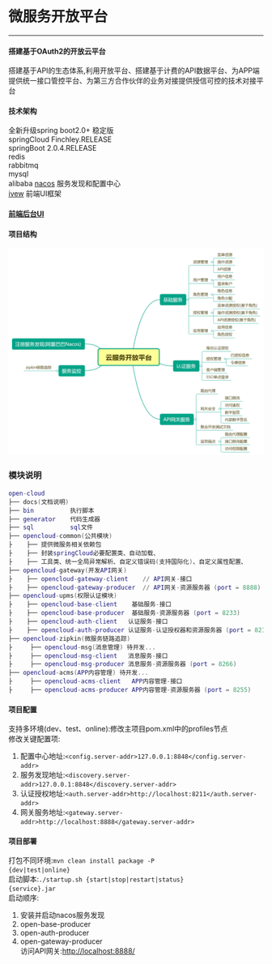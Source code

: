 # 微服务开放平台
---
#### 搭建基于OAuth2的开放云平台
搭建基于API的生态体系,利用开放平台、搭建基于计费的API数据平台、为APP端提供统一接口管控平台、为第三方合作伙伴的业务对接提供授信可控的技术对接平台
#### 技术架构
   全新升级spring boot2.0+ 稳定版  
   springCloud  Finchley.RELEASE  
   springBoot   2.0.4.RELEASE  
   redis  
   rabbitmq  
   mysql  
   alibaba  [nacos](https://nacos.io/en-us/) 服务发现和配置中心   
   [ivew](https://www.iviewui.com/docs/guide/install) 前端UI框架     
#### [前端后台UI](https://gitee.com/liuyadu/open-cloud-ui)
#### 项目结构
![Alt text](/docs/云服务开放平台.png)

 ### 模块说明
``` lua
open-cloud
├── docs(文档说明)  
├── bin          执行脚本  
├── generator    代码生成器  
├── sql          sql文件  
├── opencloud-common(公共模块)  
├    ├── 提供微服务相关依赖包  
├    ├── 封装springCloud必要配置类、自动加载、  
├    ├── 工具类、统一全局异常解析、自定义错误码(支持国际化)、自定义属性配置、  
├── opencloud-gateway(开发API网关)  
├    ├── opencloud-gateway-client    // API网关-接口  
├    ├── opencloud-gateway-producer  // API网关-资源服务器 (port = 8888)  
├── opencloud-upms(权限认证模块)  
├    ├── opencloud-base-client    基础服务-接口  
├    ├── opencloud-base-producer  基础服务-资源服务器 (port = 8233)  
├    ├── opencloud-auth-client   认证服务-接口  
├    ├── opencloud-auth-producer 认证服务-认证授权器和资源服务器 (port = 8211)  
├── opencloud-zipkin(微服务链路追踪)  
├     ├── opencloud-msg(消息管理) 待开发...  
├     ├── opencloud-msg-client   消息服务-接口  
├     ├── opencloud-msg-producer 消息服务-资源服务器 (port = 8266)  
├── opencloud-acms(APP内容管理) 待开发...  
├     ├── opencloud-acms-client   APP内容管理-接口  
├     ├── opencloud-acms-producer APP内容管理-资源服务器 (port = 8255)
```
#### 项目配置
支持多环境(dev、test、online):修改主项目pom.xml中的profiles节点  
修改关键配置项:  
   1. 配置中心地址:<code><config.server-addr>127.0.0.1:8848</config.server-addr></code>  
   2. 服务发现地址:<code><discovery.server-addr>127.0.0.1:8848</discovery.server-addr></code>  
   3. 认证授权地址:<code><auth.server-addr>http://localhost:8211</auth.server-addr></code>  
   4. 网关服务地址:<code><gateway.server-addr>http://localhost:8888</gateway.server-addr></code>    
#### 项目部署
打包不同环境:<code>mvn clean install package -P {dev|test|online}</code>  
启动脚本:<code>./startup.sh {start|stop|restart|status} {service}.jar</code>    
启动顺序:   
   1. 安装并启动nacos服务发现  
   2. open-base-producer  
   3. open-auth-producer  
   4. open-gateway-producer  
访问API网关:[http://localhost:8888/](http://localhost:8888/)  

   

